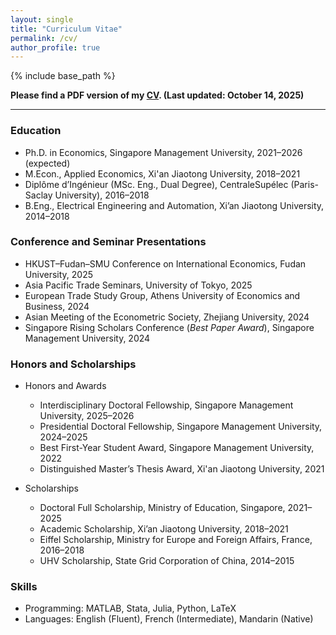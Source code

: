 ```yaml
---
layout: single
title: "Curriculum Vitae"
permalink: /cv/
author_profile: true
---
```


{% include base_path %}

<strong>
  Please find a PDF version of my 
  <a href="https://tong-ni.github.io/files/NI_Tong_CV_20251014.pdf" target="_blank" rel="noopener noreferrer" class="btn--research">CV</a>. 
  (Last updated: October 14, 2025)
</strong>

------
### Education
- Ph.D. in Economics, Singapore Management University, 2021–2026 (expected)
- M.Econ., Applied Economics, Xi'an Jiaotong University, 2018–2021
- Diplôme d’Ingénieur (MSc. Eng., Dual Degree), CentraleSupélec (Paris-Saclay University), 2016–2018
- B.Eng., Electrical Engineering and Automation, Xi’an Jiaotong University, 2014–2018  

### Conference and Seminar Presentations
- HKUST–Fudan–SMU Conference on International Economics, Fudan University, 2025
- Asia Pacific Trade Seminars, University of Tokyo, 2025
- European Trade Study Group, Athens University of Economics and Business, 2024
- Asian Meeting of the Econometric Society, Zhejiang University, 2024
- Singapore Rising Scholars Conference (_Best Paper Award_), Singapore Management University, 2024

### Honors and Scholarships
- Honors and Awards
  - Interdisciplinary Doctoral Fellowship, Singapore Management University, 2025–2026
  - Presidential Doctoral Fellowship, Singapore Management University, 2024–2025
  - Best First-Year Student Award, Singapore Management University, 2022
  - Distinguished Master’s Thesis Award, Xi'an Jiaotong University, 2021
 
- Scholarships
  - Doctoral Full Scholarship, Ministry of Education, Singapore, 2021–2025
  - Academic Scholarship, Xi’an Jiaotong University, 2018–2021
  - Eiffel Scholarship, Ministry for Europe and Foreign Affairs, France, 2016–2018
  - UHV Scholarship, State Grid Corporation of China, 2014–2015

### Skills
- Programming: MATLAB, Stata, Julia, Python, LaTeX
- Languages: English (Fluent), French (Intermediate), Mandarin (Native)
